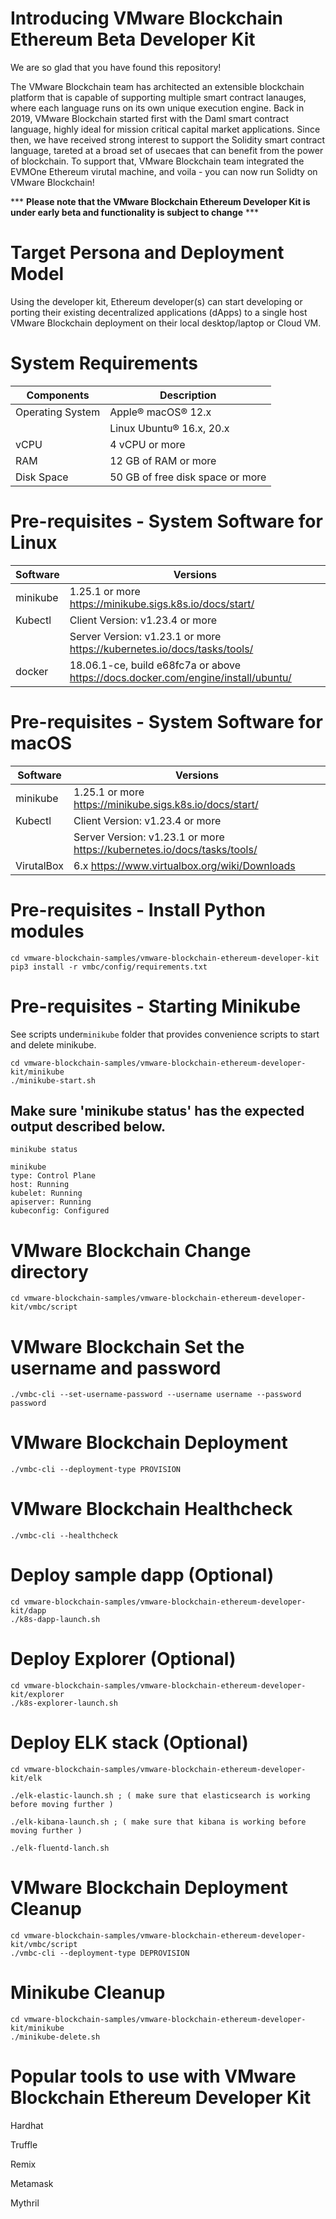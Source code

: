 # Introducing VMware Blockchain Ethereum Beta Developer Kit

We are so glad that you have found this repository!

The VMware Blockchain team has architected an extensible blockchain platform that is capable of supporting multiple smart contract lanauges, where each language runs on its own unique execution engine. Back in 2019, VMware Blockchain started first with the Daml smart contract language, highly ideal for mission critical capital market applications. Since then, we have received strong interest to support the Solidity smart contract language, tareted at a broad set of usecaes that can benefit from the power of blockchain. To support that, VMware Blockchain team integrated the EVMOne Ethereum virutal machine, and voila - you can now run Solidty on VMware Blockchain!



*** **Please note that the VMware Blockchain Ethereum Developer Kit is under early beta and functionality is subject to change** ***


# Target Persona and Deployment Model
Using the developer kit, Ethereum developer(s) can start developing or porting their existing decentralized applications (dApps) to a single host VMware Blockchain deployment on their local desktop/laptop or Cloud VM. 

# System Requirements 
| Components | Description |
|-----------|-------------|
|  Operating System | Apple® macOS® 12.x |
|                   |  Linux Ubuntu® 16.x, 20.x |
|  vCPU             | 4 vCPU or more |
|  RAM              | 12 GB of RAM or more |
|  Disk Space       | 50 GB of free disk space or more |

# Pre-requisites - System Software for Linux
| Software | Versions |
|-----------|-------------|
| minikube	|1.25.1 or more	https://minikube.sigs.k8s.io/docs/start/ |
| Kubectl	  |Client Version: v1.23.4 or more
|           |Server Version: v1.23.1 or more	https://kubernetes.io/docs/tasks/tools/ |
| docker	  | 18.06.1-ce, build e68fc7a or above	https://docs.docker.com/engine/install/ubuntu/ |

# Pre-requisites - System Software for macOS
| Software | Versions |
|-----------|-------------|
| minikube	| 1.25.1 or more	https://minikube.sigs.k8s.io/docs/start/ |
| Kubectl	  | Client Version: v1.23.4 or more |
|           | Server Version: v1.23.1 or more	https://kubernetes.io/docs/tasks/tools/ |
| VirutalBox |	6.x	https://www.virtualbox.org/wiki/Downloads |

# Pre-requisites - Install Python modules
```
cd vmware-blockchain-samples/vmware-blockchain-ethereum-developer-kit
pip3 install -r vmbc/config/requirements.txt
```

# Pre-requisites - Starting Minikube
See scripts under`minikube` folder that provides convenience scripts to start and delete minikube. 
```
cd vmware-blockchain-samples/vmware-blockchain-ethereum-developer-kit/minikube 
./minikube-start.sh
```

## Make sure 'minikube status' has the expected output described below.
```
minikube status 
 
minikube
type: Control Plane
host: Running
kubelet: Running
apiserver: Running
kubeconfig: Configured
```

# VMware Blockchain Change directory
```
cd vmware-blockchain-samples/vmware-blockchain-ethereum-developer-kit/vmbc/script
```

# VMware Blockchain Set the username and password
```
./vmbc-cli --set-username-password --username username --password password
```

# VMware Blockchain Deployment
```
./vmbc-cli --deployment-type PROVISION 
```
# VMware Blockchain Healthcheck
``` 
./vmbc-cli --healthcheck 
```

# Deploy sample dapp (Optional)
```
cd vmware-blockchain-samples/vmware-blockchain-ethereum-developer-kit/dapp 
./k8s-dapp-launch.sh
```

# Deploy Explorer (Optional)
```
cd vmware-blockchain-samples/vmware-blockchain-ethereum-developer-kit/explorer 
./k8s-explorer-launch.sh
```

# Deploy ELK stack (Optional)
```
cd vmware-blockchain-samples/vmware-blockchain-ethereum-developer-kit/elk

./elk-elastic-launch.sh ; ( make sure that elasticsearch is working before moving further )

./elk-kibana-launch.sh ; ( make sure that kibana is working before moving further )

./elk-fluentd-lanch.sh
```

# VMware Blockchain Deployment Cleanup
```
cd vmware-blockchain-samples/vmware-blockchain-ethereum-developer-kit/vmbc/script
./vmbc-cli --deployment-type DEPROVISION
```

# Minikube Cleanup
```
cd vmware-blockchain-samples/vmware-blockchain-ethereum-developer-kit/minikube 
./minikube-delete.sh
```
# Popular tools to use with VMware Blockchain Ethereum Developer Kit
Hardhat

Truffle

Remix

Metamask

Mythril
